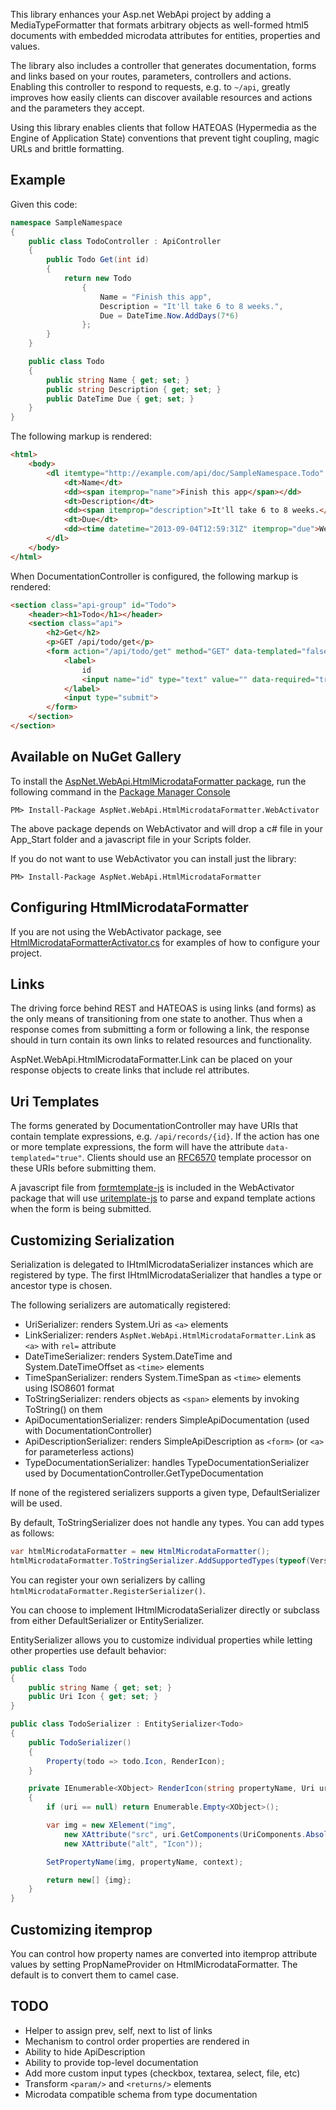 This library enhances your Asp.net WebApi project by adding a MediaTypeFormatter
that formats arbitrary objects as well-formed html5 documents with embedded
microdata attributes for entities, properties and values.

The library also includes a controller that generates documentation,
forms and links based on your routes, parameters, controllers and actions.
Enabling this controller to respond to requests, e.g. to `~/api`,
greatly improves how easily clients can discover available resources and
actions and the parameters they accept.

Using this library enables clients that follow HATEOAS (Hypermedia as the Engine of Application State)
conventions that prevent tight coupling, magic URLs and brittle formatting.

## Example

Given this code:

```c#
namespace SampleNamespace
{
    public class TodoController : ApiController
    {
        public Todo Get(int id)
        {
            return new Todo
                {
                    Name = "Finish this app",
                    Description = "It'll take 6 to 8 weeks.",
                    Due = DateTime.Now.AddDays(7*6)
                };
        }
    }

    public class Todo
    {
        public string Name { get; set; }
        public string Description { get; set; }
        public DateTime Due { get; set; }
    }
}
```

The following markup is rendered:

```html
<html>
    <body>
        <dl itemtype="http://example.com/api/doc/SampleNamespace.Todo" itemscope="itemscope">
            <dt>Name</dt>
            <dd><span itemprop="name">Finish this app</span></dd>
            <dt>Description</dt>
            <dd><span itemprop="description">It'll take 6 to 8 weeks.</span></dd>
            <dt>Due</dt>
            <dd><time datetime="2013-09-04T12:59:31Z" itemprop="due">Wed, 04 Sep 2013 12:59:31 GMT</time></dd>
        </dl>
    </body>
</html>
```

When DocumentationController is configured, the following markup is rendered:

```html
<section class="api-group" id="Todo">
    <header><h1>Todo</h1></header>
    <section class="api">
        <h2>Get</h2>
        <p>GET /api/todo/get</p>
        <form action="/api/todo/get" method="GET" data-templated="false">
            <label>
                id
                <input name="id" type="text" value="" data-required="true" data-calling-convention="query-string">
            </label>
            <input type="submit">
        </form>
    </section>
</section>
```

## Available on NuGet Gallery

To install the [AspNet.WebApi.HtmlMicrodataFormatter package](http://nuget.org/packages/AspNet.WebApi.HtmlMicrodataFormatter),
run the following command in the [Package Manager Console](http://docs.nuget.org/docs/start-here/using-the-package-manager-console)

    PM> Install-Package AspNet.WebApi.HtmlMicrodataFormatter.WebActivator

The above package depends on WebActivator and will drop a c# file in your App_Start folder
and a javascript file in your Scripts folder.

If you do not want to use WebActivator you can install just the library:

    PM> Install-Package AspNet.WebApi.HtmlMicrodataFormatter

## Configuring HtmlMicrodataFormatter

If you are not using the WebActivator package, see
[HtmlMicrodataFormatterActivator.cs](source/AspNet.WebApi.HtmlMicrodataFormatter.WebActivator/HtmlMicrodataFormatterActivator.cs.pp)
for examples of how to configure your project.

## Links

The driving force behind REST and HATEOAS is using links (and forms) as the only means of
transitioning from one state to another. Thus when a response comes from submitting a form
or following a link, the response should in turn contain its own links to related
resources and functionality.

AspNet.WebApi.HtmlMicrodataFormatter.Link can be placed on your response objects to create links
that include rel attributes.

## Uri Templates

The forms generated by DocumentationController may have URIs that contain template expressions,
e.g. `/api/records/{id}`. If the action has one or more template expressions, the form will
have the attribute `data-templated="true"`. Clients should use an [RFC6570](http://tools.ietf.org/html/rfc6570)
template processor on these URIs before submitting them.

A javascript file from [formtemplate-js](https://github.com/themotleyfool/formtemplate-js)
is included in the WebActivator package that will use [uritemplate-js](https://github.com/fxa/uritemplate-js)
to parse and expand template actions when the form is being submitted.

## Customizing Serialization

Serialization is delegated to IHtmlMicrodataSerializer instances which
are registered by type. The first IHtmlMicrodataSerializer that handles
a type or ancestor type is chosen.

The following serializers are automatically registered:

 * UriSerializer: renders System.Uri as `<a>` elements
 * LinkSerializer: renders `AspNet.WebApi.HtmlMicrodataFormatter.Link` as `<a>` with `rel=` attribute
 * DateTimeSerializer: renders System.DateTime and System.DateTimeOffset as `<time>` elements
 * TimeSpanSerializer: renders System.TimeSpan as `<time>` elements using ISO8601 format
 * ToStringSerializer: renders objects as `<span>` elements by invoking ToString() on them
 * ApiDocumentationSerializer: renders SimpleApiDocumentation (used with DocumentationController)
 * ApiDescriptionSerializer: renders SimpleApiDescription as `<form>` (or `<a>` for parameterless actions)
 * TypeDocumentationSerializer: handles TypeDocumentationSerializer used by DocumentationController.GetTypeDocumentation

If none of the registered serializers supports a given type, DefaultSerializer will be used.

By default, ToStringSerializer does not handle any types. You can add types as follows:

```c#
var htmlMicrodataFormatter = new HtmlMicrodataFormatter();
htmlMicrodataFormatter.ToStringSerializer.AddSupportedTypes(typeof(Version));
```

You can register your own serializers by calling `htmlMicrodataFormatter.RegisterSerializer()`.

You can choose to implement IHtmlMicrodataSerializer directly or subclass from either
DefaultSerializer or EntitySerializer.

EntitySerializer allows you to customize individual properties while letting
other properties use default behavior:

```c#
public class Todo
{
    public string Name { get; set; }
    public Uri Icon { get; set; }
}

public class TodoSerializer : EntitySerializer<Todo>
{
    public TodoSerializer()
    {
        Property(todo => todo.Icon, RenderIcon);
    }

    private IEnumerable<XObject> RenderIcon(string propertyName, Uri uri, SerializationContext context)
    {
        if (uri == null) return Enumerable.Empty<XObject>();

        var img = new XElement("img",
            new XAttribute("src", uri.GetComponents(UriComponents.AbsoluteUri, UriFormat.UriEscaped)),
            new XAttribute("alt", "Icon"));

        SetPropertyName(img, propertyName, context);

        return new[] {img};
    }
}
```

## Customizing itemprop

You can control how property names are converted into itemprop attribute values
by setting PropNameProvider on HtmlMicrodataFormatter. The default is to
convert them to camel case.

## TODO

- Helper to assign prev, self, next to list of links
- Mechanism to control order properties are rendered in
- Ability to hide ApiDescription
- Ability to provide top-level documentation
- Add more custom input types (checkbox, textarea, select, file, etc)
- Transform `<param/>` and `<returns/>` elements
- Microdata compatible schema from type documentation
